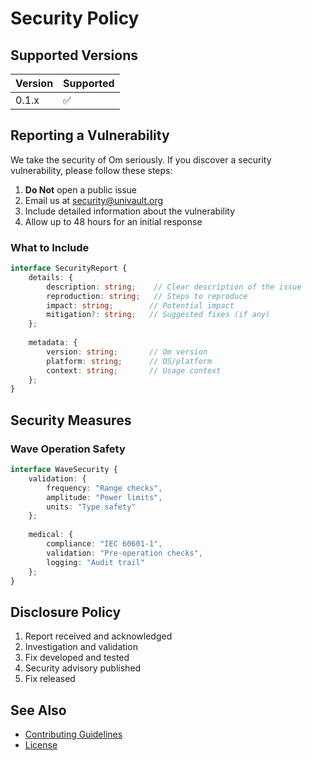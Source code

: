 # Security Policy

## Supported Versions

| Version | Supported          |
| ------- | ------------------ |
| 0.1.x   | :white_check_mark: |

## Reporting a Vulnerability

We take the security of Om seriously. If you discover a security vulnerability, please follow these steps:

1. **Do Not** open a public issue
2. Email us at security@univault.org
3. Include detailed information about the vulnerability
4. Allow up to 48 hours for an initial response

### What to Include

```typescript
interface SecurityReport {
    details: {
        description: string;    // Clear description of the issue
        reproduction: string;   // Steps to reproduce
        impact: string;        // Potential impact
        mitigation?: string;   // Suggested fixes (if any)
    };
    
    metadata: {
        version: string;       // Om version
        platform: string;      // OS/platform
        context: string;       // Usage context
    };
}
```

## Security Measures

### Wave Operation Safety
```typescript
interface WaveSecurity {
    validation: {
        frequency: "Range checks",
        amplitude: "Power limits",
        units: "Type safety"
    };
    
    medical: {
        compliance: "IEC 60601-1",
        validation: "Pre-operation checks",
        logging: "Audit trail"
    };
}
```

## Disclosure Policy

1. Report received and acknowledged
2. Investigation and validation
3. Fix developed and tested
4. Security advisory published
5. Fix released

## See Also

- [Contributing Guidelines](CONTRIBUTING.md)
- [License](LICENSE)
